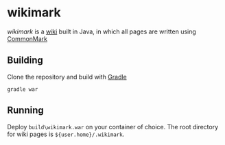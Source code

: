 # wikimark

_wikimark_ is a [wiki](https://en.wikipedia.org/wiki/Wiki) built in Java, in which all pages are written using [CommonMark](http://commonmark.org)

## Building

Clone the repository and build with [Gradle](https://gradle.org/)

    gradle war

## Running

Deploy ```build\wikimark.war``` on your container of choice. The root directory for wiki pages is 
```${user.home}/.wikimark```.

